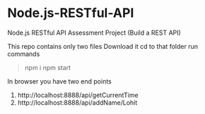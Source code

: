 # Node.js-RESTful-API
Node.js RESTful API Assessment Project (Build a REST API)


This repo contains only two files
Download it
cd to that folder
run commands
> npm i
> npm start

In browser you have two end points
1. http://localhost:8888/api/getCurrentTime 
2. http://localhost:8888/api/addName/Lohit
